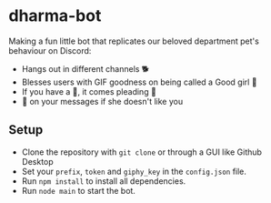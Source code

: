 # dharma-bot
Making a fun little bot that replicates our beloved department pet's behaviour on Discord:
- Hangs out in different channels 🐕
- Blesses users with GIF goodness on being called a Good girl 🐶
- If you have a 🍕, it comes pleading 🥺
- 💩 on your messages if she doesn't like you

## Setup
- Clone the repository with `git clone` or through a GUI like Github Desktop
- Set your `prefix`, `token` and `giphy_key` in the `config.json` file.
- Run `npm install` to install all dependencies.
- Run `node main` to start the bot.
